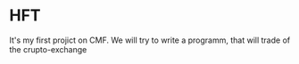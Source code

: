 # HFT
It's my first projict on CMF. We will try to write a programm, that will trade of the crupto-exchange
